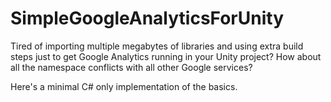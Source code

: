 # SimpleGoogleAnalyticsForUnity


Tired of importing multiple megabytes of libraries and using extra build steps just to get Google Analytics running in your Unity project?
How about all the namespace conflicts with all other Google services?

Here's a minimal C# only implementation of the basics.

